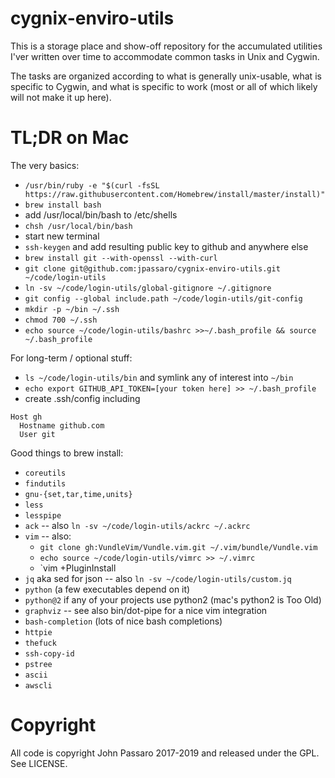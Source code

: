 # cygnix-enviro-utils

This is a storage place and show-off repository for the accumulated utilities
I'ver written over time to accommodate common tasks in Unix and Cygwin.

The tasks are organized according to what is generally unix-usable, what is
specific to Cygwin, and what is specific to work (most or all of which likely
will not make it up here).

# TL;DR on Mac

The very basics:
* `/usr/bin/ruby -e "$(curl -fsSL https://raw.githubusercontent.com/Homebrew/install/master/install)"`
* `brew install bash`
* add /usr/local/bin/bash to /etc/shells
* `chsh /usr/local/bin/bash`
* start new terminal
* `ssh-keygen` and add resulting public key to github and anywhere else
* `brew install git --with-openssl --with-curl`
* `git clone git@github.com:jpassaro/cygnix-enviro-utils.git ~/code/login-utils`
* `ln -sv ~/code/login-utils/global-gitignore ~/.gitignore`
* `git config --global include.path ~/code/login-utils/git-config`
* `mkdir -p ~/bin ~/.ssh`
* `chmod 700 ~/.ssh`
* `echo source ~/code/login-utils/bashrc >>~/.bash_profile && source ~/.bash_profile`

For long-term / optional stuff:
* `ls ~/code/login-utils/bin` and symlink any of interest into `~/bin`
* `echo export GITHUB_API_TOKEN=[your token here] >> ~/.bash_profile`
* create .ssh/config including
```
Host gh
  Hostname github.com
  User git
```

Good things to brew install:
* `coreutils`
* `findutils`
* `gnu-{set,tar,time,units}`
* `less`
* `lesspipe`
* `ack` -- also `ln -sv ~/code/login-utils/ackrc ~/.ackrc`
* `vim` -- also:
  * `git clone gh:VundleVim/Vundle.vim.git ~/.vim/bundle/Vundle.vim`
  * `echo source ~/code/login-utils/vimrc >> ~/.vimrc`
  * `vim +PluginInstall
* `jq` aka sed for json -- also `ln -sv ~/code/login-utils/custom.jq`
* `python` (a few executables depend on it)
* `python@2` if any of your projects use python2 (mac's python2 is Too Old)
* `graphviz` -- see also bin/dot-pipe for a nice vim integration
* `bash-completion` (lots of nice bash completions)
* `httpie`
* `thefuck`
* `ssh-copy-id`
* `pstree`
* `ascii`
* `awscli`

# Copyright

All code is copyright John Passaro 2017-2019 and released under the GPL. See LICENSE.

